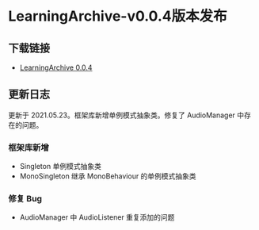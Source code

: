 # LearningArchive-v0.0.4版本发布

## 下载链接
- [LearningArchive 0.0.4](https://github.com/ylsislove/Unity-Learning-Archive/releases/tag/v0.0.4)

## 更新日志
更新于 2021.05.23。框架库新增单例模式抽象类。修复了 AudioManager 中存在的问题。

### 框架库新增
- Singleton 单例模式抽象类
- MonoSingleton 继承 MonoBehaviour 的单例模式抽象类

### 修复 Bug
- AudioManager 中 AudioListener 重复添加的问题
